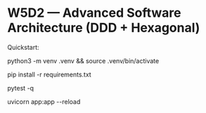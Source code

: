 # W5D2 — Advanced Software Architecture (DDD + Hexagonal)
Quickstart:

python3 -m venv .venv && source .venv/bin/activate

pip install -r requirements.txt

pytest -q

uvicorn app:app --reload
